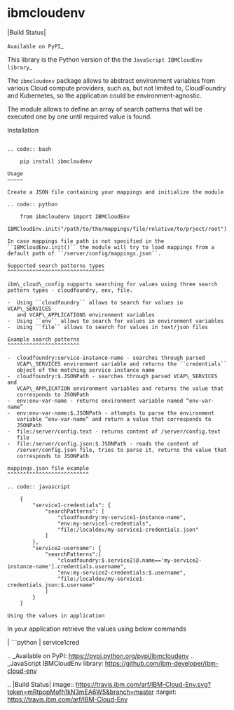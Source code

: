 ibmcloudenv
===========

|Build Status|

`Available on PyPI`_

This library is the Python version of the the `JavaScript IBMCloudEnv
library`_

The ``ibmcloudenv`` package allows to abstract environment variables
from various Cloud compute providers, such as, but not limited to,
CloudFoundry and Kubernetes, so the application could be
environment-agnostic.

The module allows to define an array of search patterns that will be
executed one by one until required value is found.

Installation
~~~~~~~~~~~~

.. code:: bash

    pip install ibmcloudenv

Usage
~~~~~

Create a JSON file containing your mappings and initialize the module

.. code:: python

    from ibmcloudenv import IBMCloudEnv
    IBMCloudEnv.init("/path/to/the/mappings/file/relative/to/prject/root")

In case mappings file path is not specified in the
``IBMCloudEnv.init()`` the module will try to load mappings from a
default path of ``/server/config/mappings.json``.

Supported search patterns types
^^^^^^^^^^^^^^^^^^^^^^^^^^^^^^^

ibm\_cloud\_config supports searching for values using three search
pattern types - cloudfoundry, env, file.

-  Using ``cloudfoundry`` allows to search for values in VCAP\_SERVICES
   and VCAP\_APPLICATIONS environment variables
-  Using ``env`` allows to search for values in environment variables
-  Using ``file`` allows to search for values in text/json files

Example search patterns
^^^^^^^^^^^^^^^^^^^^^^^

-  cloudfoundry:service-instance-name - searches through parsed
   VCAP\_SERVICES environment variable and returns the ``credentials``
   object of the matching service instance name
-  cloudfoundry:$.JSONPath - searches through parsed VCAP\_SERVICES and
   VCAP\_APPLICATION environment variables and returns the value that
   corresponds to JSONPath
-  env:env-var-name - returns environment variable named “env-var-name”
-  env:env-var-name:$.JSONPath - attempts to parse the environment
   variable “env-var-name” and return a value that corresponds to
   JSONPath
-  file:/server/config.text - returns content of /server/config.text
   file
-  file:/server/config.json:$.JSONPath - reads the content of
   /server/config.json file, tries to parse it, returns the value that
   corresponds to JSONPath

mappings.json file example
^^^^^^^^^^^^^^^^^^^^^^^^^^

.. code:: javascript

    {
        "service1-credentials": {
            "searchPatterns": [
                "cloudfoundry:my-service1-instance-name", 
                "env:my-service1-credentials", 
                "file:/localdev/my-service1-credentials.json" 
            ]
        },
        "service2-username": {
            "searchPatterns":[
                "cloudfoundry:$.service2[@.name=='my-service2-instance-name'].credentials.username",
                "env:my-service2-credentials:$.username",
                "file:/localdev/my-service1-credentials.json:$.username" 
            ]
        }
    }

Using the values in application
~~~~~~~~~~~~~~~~~~~~~~~~~~~~~~~

In your application retrieve the values using below commands

| \`\`\`python
| service1cred

.. _Available on PyPI: https://pypi.python.org/pypi/ibmcloudenv
.. _JavaScript IBMCloudEnv library: https://github.com/ibm-developer/ibm-cloud-env

.. |Build Status| image:: https://travis.ibm.com/arf/IBM-Cloud-Env.svg?token=mRtpopMofh1kN3mEA6W5&branch=master
   :target: https://travis.ibm.com/arf/IBM-Cloud-Env
